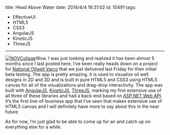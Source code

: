 title: Head Above Water
date: 2014/4/4 18:31:02
id: 10491
tags:
- EffectiveUI
- HTML5
- CSS3
- AngularJS
- KineticJS
- ThreeJS
---
[![NOVCollage](http://www.s-church.net/journal_images/Windows-Live-Writer/Head-Above-Water_9B9B/NOVCollage_thumb.png "NOVCollage")](http://www.s-church.net/journal_images/Windows-Live-Writer/Head-Above-Water_9B9B/NOVCollage_2.png)Wow. I was just looking and realized it has been almost 5 months since I last posted here. I’ve been really heads down on a project for [National Oilwell Varco](http://www.nov.com/) that we just delivered last Friday for their initial beta testing. The app is pretty amazing. It is used to visualize oil well designs in 2D and 3D and is built in pure HTML5 and CSS3 using HTML5 canvas for all of the visualizations and drag-drop interactivity. The app was built with [AngularJS](http://angularjs.org), [KineticJS](http://kineticjs.com/), [ThreeJS](http://threejs.org/), marking my first extensive use of all three of these libraries and had a back-end based on [ASP.NET Web API](http://www.asp.net/web-api). It’s the first line-of-business app that I’ve seen that makes extensive use of HTML5 canvas and I will definitely have more to say about this in the near future.

As for now, I’m just glad to be able to come up for air and catch up on everything else for a while.